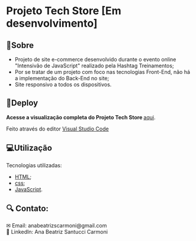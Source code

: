 # Projeto Tech Store [Em desenvolvimento]
<h2>📝Sobre</h2>
<ul>
  <li>Projeto de site e-commerce desenvolvido durante o evento online "Intensivão de JavaScript" realizado pela Hashtag Treinamentos;</li>
  <li>Por se tratar de um projeto com foco nas tecnologias Front-End, não há a implementação do Back-End no site;</li>
  <li>Site responsivo a todos os dispositivos.</li>
</ul>

<h2>🔗Deploy</h2>
<p><strong> Acesse a visualização completa do Projeto Tech Store </strong> <a href="https://abeatrizsc.github.io/tech-store/" target="_blank"> aqui</a>.</p>

<p>Feito através do editor <a href="https://code.visualstudio.com/docs">Visual Studio Code</a>
<h2>💻Utilização</h2></p>
<p>Tecnologias utilizadas:</p>
<ul>
  <li><a href="https://developer.mozilla.org/en-US/docs/Glossary/HTML5" target="_blank">HTML</a>;</li>
  <li><a href="https://developer.mozilla.org/en-US/docs/Web/css" target="_blank">css</a>;</li>
  <li><a href="https://developer.mozilla.org/en-US/docs/Glossary/JavaScript" target="_blank">JavaScript</a>.</li>
</ul>

<h2>🔍 Contato:</h2>
✉ Email: anabeatrizscarmoni@gmail.com </br>
🔗 LinkedIn: Ana Beatriz Santucci Carmoni

